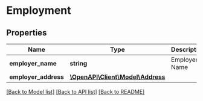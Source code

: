 # Employment

## Properties
Name | Type | Description | Notes
------------ | ------------- | ------------- | -------------
**employer_name** | **string** | Employer&#39;s Name | 
**employer_address** | [**\OpenAPI\Client\Model\Address**](Address.md) |  | [optional] 

[[Back to Model list]](../README.md#documentation-for-models) [[Back to API list]](../README.md#documentation-for-api-endpoints) [[Back to README]](../README.md)


